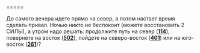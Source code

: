 =====

До самого вечера идете прямо на север, а потом настает время сделать привал. Ночью никто не беспокоит (можете восстановить 2 СИЛЫ), а утром надо решать: продолжите путь на север ([**114**](#n_114)), повернете на восток ([**502**](#n_502)), пойдете на северо-восток ([**401**](#n_401)) или на юго-восток ([**261**](#n_261))?

